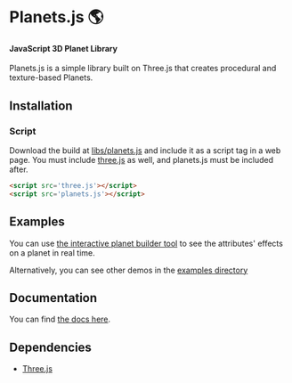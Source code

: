 # Planets.js 🌎


#### JavaScript 3D Planet Library ###

Planets.js is a simple library built on Three.js that creates procedural and texture-based Planets.

## Installation


### Script

Download the build at [libs/planets.js](libs/planets.js) and include it as a script tag in a web page. You must include [three.js](https://threejs.org/) as well, and planets.js must be included after.

```html
<script src='three.js'></script>
<script src='planets.js'></script>
```

## Examples

You can use [the interactive planet builder tool](builder.html) to see the attributes' effects  on a planet in real time.

Alternatively, you can see other demos in the [examples directory](examples/)

## Documentation

You can find [the docs here](ttps://github.com/IDEO-coLAB/Planets.js/wiki).

## Dependencies

* [Three.js](https://threejs.org/)